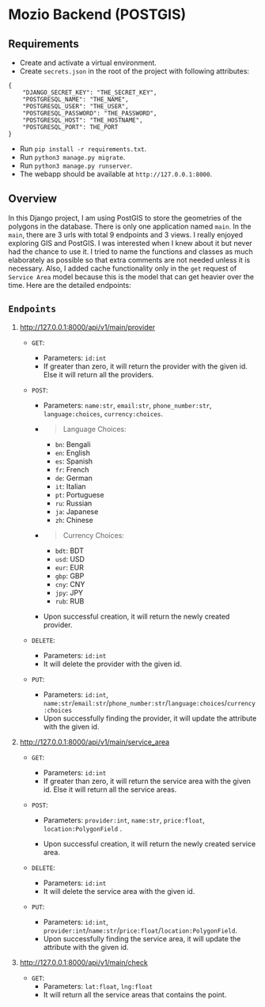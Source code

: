 # Mozio Backend (POSTGIS)

##

## Requirements

- Create and activate a virtual environment.
- Create `secrets.json` in the root of the project with following attributes:

```
{
    "DJANGO_SECRET_KEY": "THE_SECRET_KEY",
    "POSTGRESQL_NAME": "THE_NAME",
    "POSTGRESQL_USER": "THE_USER",
    "POSTGRESQL_PASSWORD": "THE_PASSWORD",
    "POSTGRESQL_HOST": "THE_HOSTNAME",
    "POSTGRESQL_PORT": THE_PORT
}
```

- Run `pip install -r requirements.txt`.
- Run `python3 manage.py migrate`.
- Run `python3 manage.py runserver`.
- The webapp should be available at `http://127.0.0.1:8000`.

##

## Overview

In this Django project, I am using PostGIS to store the geometries of the polygons in the database. There is only one application named `main`. In the `main`, there are 3 urls with total 9 endpoints and 3 views. I really enjoyed exploring GIS and PostGIS. I was interested when I knew about it but never had the chance to use it. I tried to name the functions and classes as much elaborately as possible so that extra comments are not needed unless it is necessary. Also, I added cache functionality only in the `get` request of `Service Area` model because this is the model that can get heavier over the time. Here are the detailed endpoints:

##

## `Endpoints`

1. http://127.0.0.1:8000/api/v1/main/provider

   - `GET`:
     - Parameters: `id:int`
     - If greater than zero, it will return the provider with the given id. Else it will return all the providers.
   - `POST`:

     - Parameters: `name:str`, `email:str`, `phone_number:str`, `language:choices`, `currency:choices`.
     - > Language Choices:
       - `bn`: Bengali
       - `en`: English
       - `es`: Spanish
       - `fr`: French
       - `de`: German
       - `it`: Italian
       - `pt`: Portuguese
       - `ru`: Russian
       - `ja`: Japanese
       - `zh`: Chinese
     - > Currency Choices:

       - `bdt`: BDT
       - `usd`: USD
       - `eur`: EUR
       - `gbp`: GBP
       - `cny`: CNY
       - `jpy`: JPY
       - `rub`: RUB

     - Upon successful creation, it will return the newly created provider.

   - `DELETE`:
     - Parameters: `id:int`
     - It will delete the provider with the given id.
   - `PUT`:
     - Parameters: `id:int`, `name:str`/`email:str`/`phone_number:str`/`language:choices`/`currency:choices`
     - Upon successfully finding the provider, it will update the attribute with the given id.

2. http://127.0.0.1:8000/api/v1/main/service_area

   - `GET`:
     - Parameters: `id:int`
     - If greater than zero, it will return the service area with the given id. Else it will return all the service areas.
   - `POST`:

     - Parameters: `provider:int`, `name:str`, `price:float`, `location:PolygonField` .

     - Upon successful creation, it will return the newly created service area.

   - `DELETE`:
     - Parameters: `id:int`
     - It will delete the service area with the given id.
   - `PUT`:
     - Parameters: `id:int`, `provider:int`/`name:str`/`price:float`/`location:PolygonField`.
     - Upon successfully finding the service area, it will update the attribute with the given id.

3. http://127.0.0.1:8000/api/v1/main/check
   - `GET`:
     - Parameters: `lat:float`, `lng:float`
     - It will return all the service areas that contains the point.

##
